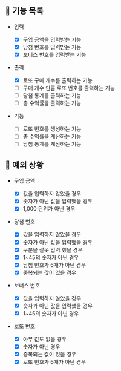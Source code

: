 ## 📄 기능 목록

- 입력

  - [x] 구입 금액을 입력받는 기능
  - [x] 당첨 번호를 입력받는 기능
  - [x] 보너스 번호를 입력받는 기능

- 출력

  - [x] 로또 구매 개수를 출력하는 기능
  - [ ] 구매 개수 만큼 로또 번호를 출력하는 기능
  - [ ] 당첨 통계를 출력하는 기능
  - [ ] 총 수익률을 출력하는 기능

- 기능
  - [ ] 로또 번호를 생성하는 기능
  - [ ] 총 수익률을 계산하는 기능
  - [ ] 당첨 통계를 계산하는 기능

## 🎯 예외 상황

- 구입 금액

  - [x] 값을 입력하지 않았을 경우
  - [x] 숫자가 아닌 값을 입력했을 경우
  - [x] 1,000 단위가 아닌 경우

- 당첨 번호

  - [x] 값을 입력하지 않았을 경우
  - [x] 숫자가 아닌 값을 입력했을 경우
  - [x] 구분을 잘못 입력 했을 경우
  - [x] 1~45의 숫자가 아닌 경우
  - [x] 당첨 번호가 6개가 아닌 경우
  - [x] 중복되는 값이 있을 경우

- 보너스 번호

  - [x] 값을 입력하지 않았을 경우
  - [x] 숫자가 아닌 값을 입력했을 경우
  - [x] 1~45의 숫자가 아닌 경우

- 로또 번호

  - [x] 아무 값도 없을 경우
  - [x] 숫자가 아닌 경우
  - [x] 중복되는 값이 있을 경우
  - [x] 로또 번호가 6개가 아닌 경우
